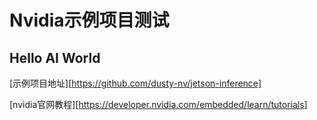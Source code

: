 # Nvidia示例项目测试

## Hello AI World

[示例项目地址][https://github.com/dusty-nv/jetson-inference]

[nvidia官网教程][https://developer.nvidia.com/embedded/learn/tutorials]





